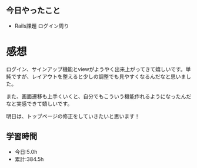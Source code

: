 ## 今日やったこと
- Rails課題 ログイン周り 
 
# 感想
ログイン、サインアップ機能とviewがようやく出来上がってきて嬉しいです。単純ですが、レイアウトを整えると少しの調整でも見やすくなるんだなと思いました。

また、画面遷移も上手くいくと、自分でもこういう機能作れるようになったんだなと実感できて嬉しいです。

明日は、トップページの修正をしていきたいと思います！

## 学習時間
- 今日:5.0h
- 累計:384.5h
